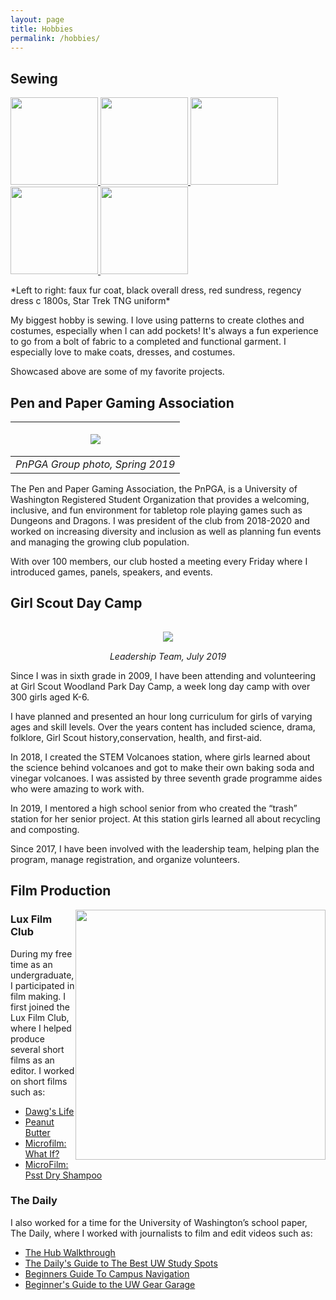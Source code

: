 ```yaml
---
layout: page
title: Hobbies
permalink: /hobbies/
---
```


## Sewing

<p float="left">
    <a href="{{ site.baseurl }}/images/sewing_coat.jpg" target="_blank">
        <img src="{{ site.baseurl }}/images/sewing_coat.jpg" width="140" />
    </a>
    <a href="{{ site.baseurl }}/images/sewing_overall_dress.jpg" target="_blank">
        <img src="{{ site.baseurl }}/images/sewing_overall_dress.jpg" width="140" />
    </a>
    <a href="{{ site.baseurl }}/images/sewing_sundress.jpg" target="_blank">
        <img src="{{ site.baseurl }}/images/sewing_sundress.jpg" width="140" />
    </a>
    <a href="{{ site.baseurl }}/images/sewing_regency.jpg" target="_blank">
        <img src="{{ site.baseurl }}/images/sewing_regency.jpg" width="140" />
    </a>
    <a href="{{ site.baseurl }}/images/sewing_trek.jpg" target="_blank">
        <img src="{{ site.baseurl }}/images/sewing_trek.jpg" width="140" />
    </a>
</p>
*Left to right: faux fur coat, black overall dress, red sundress, regency dress c 1800s, Star Trek TNG uniform*

My biggest hobby is sewing. I love using patterns to create clothes and costumes, especially when I can add pockets! It's always a fun experience to go from a bolt of fabric to a completed and functional garment. I especially love to make coats, dresses, and costumes.

Showcased above are some of my favorite projects.



<!-- #### Faux Fur Coat
<a href="{{ site.baseurl }}/images/sewing_coat.jpg" target="_blank">
    <img style="float: left; width:200px; padding-right:50px" src="{{ site.baseurl }}/images/sewing_coat.jpg" />
</a>

I made this faux fur coat to keep me warm and cozy during the winter. I used a coat pattern and 3 faux fur throw blankets to put this together. It was my first time working with faux fur, so I learned about the importance of wearing a mask and having a vacuum to deal with all the fur flying while cutting. -->

## Pen and Paper Gaming Association

|<img style="padding:15px" src="https://joely-nelson.github.io/images/PnPGA.jpg"> | 
|:--:| 
| *PnPGA Group photo, Spring 2019* |

The Pen and Paper Gaming Association, the PnPGA, is a University of Washington Registered Student Organization that provides a welcoming, inclusive, and fun environment for tabletop role playing games such as Dungeons and Dragons. I was president of the club from 2018-2020 and worked on increasing diversity and inclusion as well as planning fun events and managing the growing club population. 

With over 100 members, our club hosted a meeting every Friday where I introduced games, panels, speakers, and events.


## Girl Scout Day Camp

 <p align="center">
    <img style="padding:15px" src="{{ site.baseurl }}/images/GSCamp.jpg">  
    <br>
    <i>Leadership Team, July 2019</i>  
</p> 

Since I was in sixth grade in 2009, I have been attending and volunteering at Girl Scout Woodland Park Day Camp, a week long day camp with over 300 girls aged K-6.

I have planned and presented an hour long curriculum for girls of varying ages and skill levels. Over the years content has included science, drama, folklore, Girl Scout history,conservation, health, and first-aid.

In 2018, I created the STEM Volcanoes station, where girls learned about the science behind volcanoes and got to make their own baking soda and vinegar volcanoes. I was assisted by three seventh grade programme aides who were amazing to work with.

In 2019, I mentored a high school senior from who created the “trash” station for her senior project. At this station girls learned all about recycling and composting.

Since 2017, I have been involved with the leadership team, helping plan the program, manage registration, and organize volunteers.

## Film Production
<img style="float: right; width:400px;" src="https://joely-nelson.github.io/images/Lux Film.jpg"> 

### Lux Film Club
During my free time as an undergraduate, I participated in film making. I first joined the Lux Film Club, where I helped produce several short films as an editor. I worked on short films such as:

* <a href="https://www.youtube.com/watch?v=RM3WMpw6tHI/" target="_blank">Dawg's Life</a>
* <a href="https://www.youtube.com/watch?v=XpSmAbKtWtk" target="_blank">Peanut Butter</a>
* <a href="https://www.youtube.com/watch?v=Tqd7M1ddnvI" target="_blank">Microfilm: What If?</a>
* <a href="https://www.youtube.com/watch?v=46H8nbax5XY" target="_blank">MicroFilm: Psst Dry Shampoo</a>

### The Daily
I also worked for a time for the University of Washington’s school paper, The Daily, where I worked with journalists to film and edit videos such as:

* <a href="https://www.youtube.com/watch?v=hRCoN9IsyZo" target="_blank">The Hub Walkthrough</a>
* <a href="https://www.youtube.com/watch?v=jB_WRkcA6tg" target="_blank">The Daily's Guide to The Best UW Study Spots</a>
* <a href="https://www.youtube.com/watch?v=HKhs9ScDDgA" target="_blank">Beginners Guide To Campus Navigation</a>
* <a href="https://www.youtube.com/watch?v=VnzUBnU6IdM" target="_blank">Beginner's Guide to the UW Gear Garage</a>


